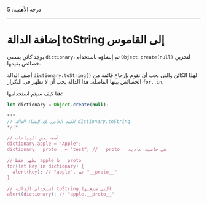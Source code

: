 درجة الأهمية: 5

---

# إضافة الدالة toString إلى القاموس

يوجد كائن يسمي `dictionary`، تم إنشاؤه باستخدام `Object.create(null)` لتخزين خصائص بقيمها.

أضف الدالة `dictionary.toString()` لهذا الكائن والتى يجب أن تقوم بإرجاع قائمة من الخصائص بينها الفاصلة. هذا الدالة يجب أن لا تظهر فى التكرار `for..in`.

هنا كيف سيتم استخدامها:

```js
let dictionary = Object.create(null);

*!*
// الكود الخاص بك لإنشاء الدالة dictionary.toString
*/!*

// أضف بعض البيانات
dictionary.apple = "Apple";
dictionary.__proto__ = "test"; // __proto__ هي خاصية عادية

// تظهر فقط apple & __proto__
for(let key in dictionary) {
  alert(key); // "apple", ثم "__proto__"
}  

// استخدام الدالة toString التى صنعتها
alert(dictionary); // "apple,__proto__"
```
